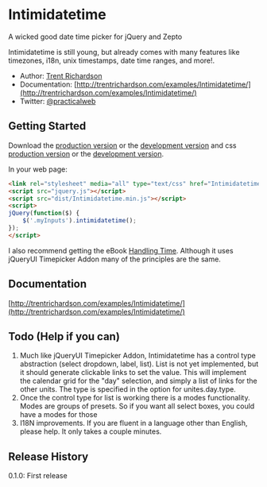 # Intimidatetime

A wicked good date time picker for jQuery and Zepto

Intimidatetime is still young, but already comes with many features like timezones, i18n, unix timestamps, date time ranges, and more!.

- Author: [Trent Richardson](http://trentrichardson.com)
- Documentation: [http://trentrichardson.com/examples/Intimidatetime/](http://trentrichardson.com/examples/Intimidatetime/)
- Twitter: [@practicalweb](http://twitter.com/practicalweb)

## Getting Started
Download the [production version][jsmin] or the [development version][jsmax] and css [production version][cssmin] or the [development version][cssmax].

[jsmin]: https://raw.github.com/trentrichardson/Intimidatetime/master/dist/Intimidatetime.min.js
[jsmax]: https://raw.github.com/trentrichardson/Intimidatetime/master/dist/Intimidatetime.js
[cssmin]: https://raw.github.com/trentrichardson/Intimidatetime/master/dist/Intimidatetime.min.css
[cssmax]: https://raw.github.com/trentrichardson/Intimidatetime/master/dist/Intimidatetime.css

In your web page:

```html
<link rel="stylesheet" media="all" type="text/css" href="Intimidatetime.min.css" />
<script src="jquery.js"></script>
<script src="dist/Intimidatetime.min.js"></script>
<script>
jQuery(function($) {
	$('.myInputs').intimidatetime();
});
</script>
```

I also recommend getting the eBook [Handling Time](https://sellfy.com/p/8gxZ).  Although it uses jQueryUI Timepicker Addon many of the principles are the same.

## Documentation
[http://trentrichardson.com/examples/Intimidatetime/](http://trentrichardson.com/examples/Intimidatetime/)

## Todo (Help if you can)
1) Much like jQueryUI Timepicker Addon, Intimidatetime has a control type abstraction (select dropdown, label, list).  List is not yet implemented, but it should generate clickable links to set the value.  This will implement the calendar grid for the "day" selection, and simply a list of links for the other units.  The type is specified in the option for unites.day.type.
2) Once the control type for list is working there is a modes functionality.  Modes are groups of presets.  So if you want all select boxes, you could have a modes for those
3) I18N improvements.  If you are fluent in a language other than English, please help.  It only takes a couple minutes.

## Release History
0.1.0: First release